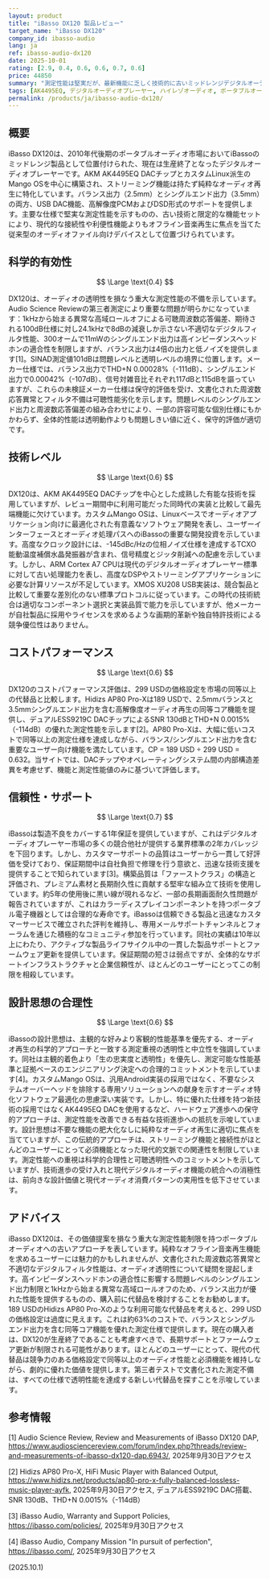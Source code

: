 ```yaml
---
layout: product
title: "iBasso DX120 製品レビュー"
target_name: "iBasso DX120"
company_id: ibasso-audio
lang: ja
ref: ibasso-audio-dx120
date: 2025-10-01
rating: [2.9, 0.4, 0.6, 0.6, 0.7, 0.6]
price: 44850
summary: "測定性能は堅実だが、最新機能に乏しく技術的に古いミッドレンジデジタルオーディオプレーヤー"
tags: [AK4495EQ, デジタルオーディオプレーヤー, ハイレゾオーディオ, ポータブルオーディオ]
permalink: /products/ja/ibasso-audio-dx120/
---
```

## 概要

iBasso DX120は、2010年代後期のポータブルオーディオ市場においてiBassoのミッドレンジ製品として位置付けられた、現在は生産終了となったデジタルオーディオプレーヤーです。AKM AK4495EQ DACチップとカスタムLinux派生のMango OSを中心に構築され、ストリーミング機能は持たず純粋なオーディオ再生に特化しています。バランス出力（2.5mm）とシングルエンド出力（3.5mm）の両方、USB DAC機能、高解像度PCMおよびDSD形式のサポートを提供します。主要な仕様で堅実な測定性能を示すものの、古い技術と限定的な機能セットにより、現代的な接続性や利便性機能よりもオフライン音楽再生に焦点を当てた従来型のオーディオファイル向けデバイスとして位置づけられています。

## 科学的有効性

$$ \Large \text{0.4} $$

DX120は、オーディオの透明性を損なう重大な測定性能の不備を示しています。Audio Science Reviewの第三者測定により重要な問題が明らかになっています：1kHzから始まる異常な高域ロールオフによる可聴周波数応答偏差、期待される100dB仕様に対し24.1kHzで8dBの減衰しか示さない不適切なデジタルフィルタ性能、300オームで11mWのシングルエンド出力は高インピーダンスヘッドホンの適合性を制限しますが、バランス出力は4倍の出力と低ノイズを提供します[1]。SINAD測定値101dBは問題レベルと透明レベルの境界に位置します。メーカー仕様では、バランス出力でTHD+N 0.00028%（-111dB）、シングルエンド出力で0.00042%（-107dB）、信号対雑音比それぞれ117dBと115dBを謳っていますが、これらの未検証メーカー仕様は保守的評価を受け、文書化された周波数応答異常とフィルタ不備は可聴性能劣化を示します。問題レベルのシングルエンド出力と周波数応答偏差の組み合わせにより、一部の許容可能な個別仕様にもかかわらず、全体的性能は透明動作よりも問題しきい値に近く、保守的評価が適切です。

## 技術レベル

$$ \Large \text{0.6} $$

DX120は、AKM AK4495EQ DACチップを中心とした成熟した有能な技術を採用していますが、レビュー期間中に利用可能だった同時代の実装と比較して最先端機能に欠けています。カスタムMango OSは、Linuxベースでオーディオアプリケーション向けに最適化された有意義なソフトウェア開発を表し、ユーザーインターフェースとオーディオ処理パスへのiBassoの重要な開発投資を示しています。高度なクロック設計には、-145dBc/Hzの位相ノイズ仕様を達成するTCXO能動温度補償水晶発振器が含まれ、信号精度とジッタ削減への配慮を示しています。しかし、ARM Cortex A7 CPUは現代のデジタルオーディオプレーヤー標準に対して古い処理能力を表し、高度なDSPやストリーミングアプリケーションに必要な計算リソースが不足しています。XMOS XU208 USB実装は、競合製品と比較して重要な差別化のない標準プロトコルに従っています。この時代の技術統合は適切なコンポーネント選択と実装品質で能力を示していますが、他メーカーが自社製品に採用やライセンスを求めるような画期的革新や独自特許技術による競争優位性はありません。

## コストパフォーマンス

$$ \Large \text{0.6} $$

DX120のコストパフォーマンス評価は、299 USDの価格設定を市場の同等以上の代替品と比較します。Hidizs AP80 Pro-Xは189 USDで、2.5mmバランスと3.5mmシングルエンド出力を含む高解像度オーディオ再生の同等コア機能を提供し、デュアルESS9219C DACチップによるSNR 130dBとTHD+N 0.0015%（-114dB）の優れた測定性能を示します[2]。AP80 Pro-Xは、大幅に低いコストで同等以上の測定仕様を達成しながら、バランス/シングルエンド出力を含む重要なユーザー向け機能を満たしています。CP = 189 USD ÷ 299 USD = 0.632。当サイトでは、DACチップやオペレーティングシステム間の内部構造差異を考慮せず、機能と測定性能値のみに基づいて評価します。

## 信頼性・サポート

$$ \Large \text{0.7} $$

iBassoは製造不良をカバーする1年保証を提供していますが、これはデジタルオーディオプレーヤー市場の多くの競合他社が提供する業界標準の2年カバレッジを下回ります。しかし、カスタマーサポートの品質はユーザーから一貫して好評価を受けており、保証期間中は自社負担で修理を行う意欲と、迅速な技術支援を提供することで知られています[3]。構築品質は「ファーストクラス」の構造と評価され、プレミアム素材と長期耐久性に貢献する堅牢な組み立て技術を使用しています。約5年の使用後に黒い線が現れるなど、一部の長期画面耐久性問題が報告されていますが、これはカラーディスプレイコンポーネントを持つポータブル電子機器としては合理的な寿命です。iBassoは信頼できる製品と迅速なカスタマーサービスで確立された評判を維持し、専用メールサポートチャンネルとフォーラムを通じた積極的なコミュニティ参加を行っています。同社の実績は10年以上にわたり、アクティブな製品ライフサイクル中の一貫した製品サポートとファームウェア更新を提供しています。保証期間の短さは弱点ですが、全体的なサポートインフラストラクチャと企業信頼性が、ほとんどのユーザーにとってこの制限を相殺しています。

## 設計思想の合理性

$$ \Large \text{0.6} $$

iBassoの設計思想は、主観的な好みより客観的性能基準を優先する、オーディオ再生の科学的アプローチと一致する測定重視の透明性と中立性を強調しています。同社は主観的着色より「生の忠実度と透明性」を優先し、測定可能な性能基準と証拠ベースのエンジニアリング決定への合理的コミットメントを示しています[4]。カスタムMango OSは、汎用Android実装の採用ではなく、不要なシステムオーバーヘッドを排除する専用ソリューションへの献身を示すオーディオ特化ソフトウェア最適化の思慮深い実装です。しかし、特に優れた仕様を持つ新技術の採用ではなくAK4495EQ DACを使用するなど、ハードウェア進歩への保守的アプローチは、測定性能を改善できる有益な技術進歩への抵抗を示唆しています。設計思想は不要な機能の肥大化なしに純粋なオーディオ再生に適切に焦点を当てていますが、この伝統的アプローチは、ストリーミング機能と接続性がほとんどのユーザーにとって必須機能となった現代的文脈での関連性を制限しています。測定性能への重視は科学的合理性と可聴透明性へのコミットメントを示していますが、技術進歩の受け入れと現代デジタルオーディオ機能の統合への消極性は、前向きな設計価値と現代オーディオ消費パターンの実用性を低下させています。

## アドバイス

iBasso DX120は、その価値提案を損なう重大な測定性能制限を持つポータブルオーディオへの古いアプローチを表しています。純粋なオフライン音楽再生機能を求めるユーザーには魅力的かもしれませんが、文書化された周波数応答異常と不適切なデジタルフィルタ性能は、オーディオ透明性について疑問を提起します。高インピーダンスヘッドホンの適合性に影響する問題レベルのシングルエンド出力制限と1kHzから始まる異常な高域ロールオフのため、バランス出力が優れた性能を提供するものの、購入前に代替品を検討することをお勧めします。189 USDのHidizs AP80 Pro-Xのような利用可能な代替品を考えると、299 USDの価格設定は過度に見えます。これは約63%のコストで、バランスとシングルエンド出力を含む同等コア機能を優れた測定仕様で提供します。現在の購入者は、DX120が生産終了であることも考慮すべきで、長期サポートとファームウェア更新が制限される可能性があります。ほとんどのユーザーにとって、現代の代替品は競争力のある価格設定で同等以上のオーディオ性能と必須機能を維持しながら、劇的に優れた価値を提供します。第三者テストで文書化された測定不備は、すべての仕様で透明性能を達成する新しい代替品を探すことを示唆しています。

## 参考情報

[1] Audio Science Review, Review and Measurements of iBasso DX120 DAP, https://www.audiosciencereview.com/forum/index.php?threads/review-and-measurements-of-ibasso-dx120-dap.6943/, 2025年9月30日アクセス

[2] Hidizs AP80 Pro-X, HiFi Music Player with Balanced Output, https://www.hidizs.net/products/ap80-pro-x-fully-balanced-lossless-music-player-ayfk, 2025年9月30日アクセス, デュアルESS9219C DAC搭載、SNR 130dB、THD+N 0.0015%（-114dB）

[3] iBasso Audio, Warranty and Support Policies, https://ibasso.com/policies/, 2025年9月30日アクセス

[4] iBasso Audio, Company Mission "In pursuit of perfection", https://ibasso.com/, 2025年9月30日アクセス

(2025.10.1)